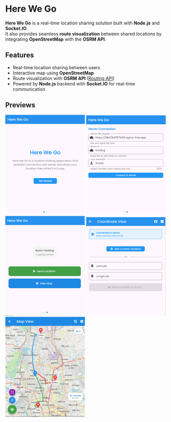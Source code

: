 # Here We Go

**Here We Go** is a real-time location sharing solution built with **Node.js** and **Socket.IO**.  
It also provides seamless **route visualization** between shared locations by integrating **OpenStreetMap** with the **OSRM API**.  

## Features
- Real-time location sharing between users  
- Interactive map using **OpenStreetMap**  
- Route visualization with **OSRM API** ([Routing API](http://router.project-osrm.org/route/v1/driving/))  
- Powered by **Node.js** backend with **Socket.IO** for real-time communication  

## Previews

![Homepage](assets/t01.png)
![Homepage](assets/t02.png)
![Homepage](assets/t03.png)
![CoordinateView](assets/t04.png)
![MapView](assets/t05.png)